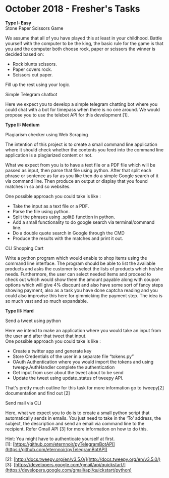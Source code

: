 # October 2018 - Fresher's Tasks

**Type I: Easy**  
Stone Paper Scissors Game  
  
We assume that all of you have played this at least in your childhood. Battle yourself with the computer to be the king, the basic rule for the game is that you and the computer both choose rock, paper or scissors the winner is decided based on:

* Rock blunts scissors.
* Paper covers rock.
* Scissors cut paper.

Fill up the rest using your logic.  
  
Simple Telegram chatbot  
  
Here we expect you to develop a simple telegram chatting bot where you could chat with a bot for timepass when there is no one around. We would propose you to use the telebot API for this development \[1\].  
  
  
**Type II: Medium**  
  
Plagiarism checker using Web Scraping  
  
The intention of this project is to create a small command line application where it should check whether the contents you feed into the command line application is a plagiarized content or not.  
  
What we expect from you is to have a text file or a PDF file which will be passed as input, then parse that file using python. After that split each phrase or sentence as far as you like then do a simple Google search of it via command line. Then produce an output or display that you found matches in so and so websites.  
  
One possible approach you could take is like :  


* Take the input as a text file or a PDF. 
* Parse the file using python. 
* Split the phrases using .split\(\) function in python. 
* Add a small functionality to do google search via terminal/command line. 
* Do a double quote search in Google through the CMD 
* Produce the results with the matches and print it out. 

  
CLI Shopping Cart  
  
Write a python program which would enable to shop items using the command line interface. The program should be able to list the available products and asks the customer to select the lists of products which he/she needs. Furthermore, the user can select needed items and proceed to check out which would show them the amount payable along with coupon options which will give 4% discount and also have some sort of fancy steps showing payment, also as a task you have done captcha reading and you could also improvise this here for gimmicking the payment step. The idea is so much vast and so much expandable.  
  
**Type III: Hard**  
  
Send a tweet using python  
  
Here we intend to make an application where you would take an input from the user and after that tweet that input.  
One possible approach you could take is like :  


* Create a twitter app and generate key 
* Store Credentials of the user in a separate file “tokens.py” 
* OAuth Authentication where you would import the tokens and using tweepy.AuthHandler complete the authentication 
* Get input from user about the tweet about to be send 
* Update the tweet using update\_status of tweepy API.

That's pretty much outline for this task for more information go to tweepy\[2\] documentation and find out \[2\]  
  
  
Send mail via CLI  
  
Here, what we expect you to do is to create a small python script that automatically sends in emails. You just need to take in the ‘To’  address, the subject, the description and send an email via command line to the recipient. Refer Gmail API \[3\] for more information on how to do this.  
  
Hint: You might have to authenticate yourself at first.  
\[1\]: [https://github.com/eternnoir/pyTelegramBotAPI](https://github.com/eternnoir/pyTelegramBotAPI)

\[2\]: [http://docs.tweepy.org/en/v3.5.0/](http://docs.tweepy.org/en/v3.5.0/)  
\[3\]: [https://developers.google.com/gmail/api/quickstart/](https://developers.google.com/gmail/api/quickstart/python)

